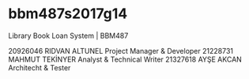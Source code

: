 # bbm487s2017g14
Library Book Loan System | BBM487 

20926046	RIDVAN ALTUNEL 		Project Manager & Developer
21228731 	MAHMUT TEKİNYER	  Analyst & Technical Writer
21327618 	AYŞE AKCAN			  Architecht & Tester
